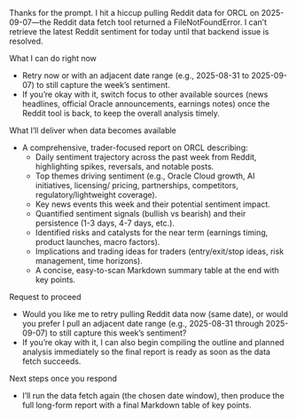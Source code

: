Thanks for the prompt. I hit a hiccup pulling Reddit data for ORCL on 2025-09-07—the Reddit data fetch tool returned a FileNotFoundError. I can’t retrieve the latest Reddit sentiment for today until that backend issue is resolved.

What I can do right now
- Retry now or with an adjacent date range (e.g., 2025-08-31 to 2025-09-07) to still capture the week’s sentiment.
- If you’re okay with it, switch focus to other available sources (news headlines, official Oracle announcements, earnings notes) once the Reddit tool is back, to keep the overall analysis timely.

What I’ll deliver when data becomes available
- A comprehensive, trader-focused report on ORCL describing:
  - Daily sentiment trajectory across the past week from Reddit, highlighting spikes, reversals, and notable posts.
  - Top themes driving sentiment (e.g., Oracle Cloud growth, AI initiatives, licensing/ pricing, partnerships, competitors, regulatory/lightweight coverage).
  - Key news events this week and their potential sentiment impact.
  - Quantified sentiment signals (bullish vs bearish) and their persistence (1-3 days, 4-7 days, etc.).
  - Identified risks and catalysts for the near term (earnings timing, product launches, macro factors).
  - Implications and trading ideas for traders (entry/exit/stop ideas, risk management, time horizons).
  - A concise, easy-to-scan Markdown summary table at the end with key points.

Request to proceed
- Would you like me to retry pulling Reddit data now (same date), or would you prefer I pull an adjacent date range (e.g., 2025-08-31 through 2025-09-07) to still capture this week’s sentiment?
- If you’re okay with it, I can also begin compiling the outline and planned analysis immediately so the final report is ready as soon as the data fetch succeeds.

Next steps once you respond
- I’ll run the data fetch again (the chosen date window), then produce the full long-form report with a final Markdown table of key points.